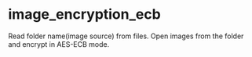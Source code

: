 # image_encryption_ecb
Read folder name(image source) from files.
Open images from the folder and encrypt in AES-ECB mode.
